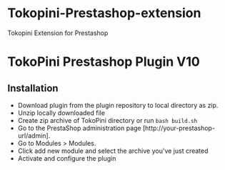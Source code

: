 # Tokopini-Prestashop-extension
Tokopini Extension for Prestashop

# TokoPini Prestashop Plugin V10

## Installation

- Download plugin from the plugin repository to local directory as zip.
- Unzip locally downloaded file
- Create zip archive of TokoPini directory or run `bash build.sh`
- Go to the PrestaShop administration page [http://your-prestashop-url/admin].
- Go to Modules > Modules.
- Click add new module and select the archive you've just created
- Activate and configure the plugin
